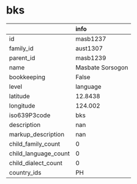 # bks
|                      | info             |
|:---------------------|:-----------------|
| id                   | masb1237         |
| family_id            | aust1307         |
| parent_id            | masb1239         |
| name                 | Masbate Sorsogon |
| bookkeeping          | False            |
| level                | language         |
| latitude             | 12.8438          |
| longitude            | 124.002          |
| iso639P3code         | bks              |
| description          | nan              |
| markup_description   | nan              |
| child_family_count   | 0                |
| child_language_count | 0                |
| child_dialect_count  | 0                |
| country_ids          | PH               |